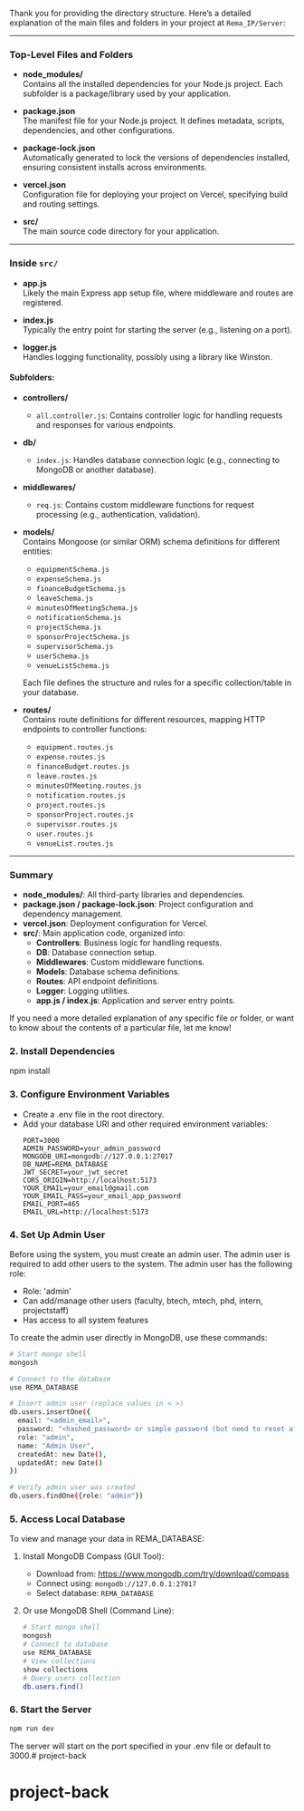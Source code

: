 Thank you for providing the directory structure. Here’s a detailed explanation of the main files and folders in your project at `Rema_IP/Server`:

---

### Top-Level Files and Folders

- **node_modules/**  
  Contains all the installed dependencies for your Node.js project. Each subfolder is a package/library used by your application.

- **package.json**  
  The manifest file for your Node.js project. It defines metadata, scripts, dependencies, and other configurations.

- **package-lock.json**  
  Automatically generated to lock the versions of dependencies installed, ensuring consistent installs across environments.

- **vercel.json**  
  Configuration file for deploying your project on Vercel, specifying build and routing settings.

- **src/**  
  The main source code directory for your application.

---

### Inside `src/`

- **app.js**  
  Likely the main Express app setup file, where middleware and routes are registered.

- **index.js**  
  Typically the entry point for starting the server (e.g., listening on a port).

- **logger.js**  
  Handles logging functionality, possibly using a library like Winston.

#### Subfolders:

- **controllers/**  
  - `all.controller.js`: Contains controller logic for handling requests and responses for various endpoints.

- **db/**  
  - `index.js`: Handles database connection logic (e.g., connecting to MongoDB or another database).

- **middlewares/**  
  - `req.js`: Contains custom middleware functions for request processing (e.g., authentication, validation).

- **models/**  
  Contains Mongoose (or similar ORM) schema definitions for different entities:
  - `equipmentSchema.js`
  - `expenseSchema.js`
  - `financeBudgetSchema.js`
  - `leaveSchema.js`
  - `minutesOfMeetingSchema.js`
  - `notificationSchema.js`
  - `projectSchema.js`
  - `sponsorProjectSchema.js`
  - `supervisorSchema.js`
  - `userSchema.js`
  - `venueListSchema.js`

  Each file defines the structure and rules for a specific collection/table in your database.

- **routes/**  
  Contains route definitions for different resources, mapping HTTP endpoints to controller functions:
  - `equipment.routes.js`
  - `expense.routes.js`
  - `financeBudget.routes.js`
  - `leave.routes.js`
  - `minutesOfMeeting.routes.js`
  - `notification.routes.js`
  - `project.routes.js`
  - `sponsorProject.routes.js`
  - `supervisor.routes.js`
  - `user.routes.js`
  - `venueList.routes.js`

---

### Summary

- **node_modules/**: All third-party libraries and dependencies.
- **package.json / package-lock.json**: Project configuration and dependency management.
- **vercel.json**: Deployment configuration for Vercel.
- **src/**: Main application code, organized into:
  - **Controllers**: Business logic for handling requests.
  - **DB**: Database connection setup.
  - **Middlewares**: Custom middleware functions.
  - **Models**: Database schema definitions.
  - **Routes**: API endpoint definitions.
  - **Logger**: Logging utilities.
  - **app.js / index.js**: Application and server entry points.

If you need a more detailed explanation of any specific file or folder, or want to know about the contents of a particular file, let me know!
### 2. Install Dependencies
npm install

### 3. Configure Environment Variables
- Create a .env file in the root directory.
- Add your database URI and other required environment variables:
  ```plaintext
  PORT=3000
  ADMIN_PASSWORD=your_admin_password
  MONGODB_URI=mongodb://127.0.0.1:27017
  DB_NAME=REMA_DATABASE
  JWT_SECRET=your_jwt_secret
  CORS_ORIGIN=http://localhost:5173
  YOUR_EMAIL=your_email@gmail.com
  YOUR_EMAIL_PASS=your_email_app_password
  EMAIL_PORT=465
  EMAIL_URL=http://localhost:5173
  ```

### 4. Set Up Admin User
Before using the system, you must create an admin user. The admin user is required to add other users to the system. The admin user has the following role:
- Role: 'admin'
- Can add/manage other users (faculty, btech, mtech, phd, intern, projectstaff)
- Has access to all system features

To create the admin user directly in MongoDB, use these commands:
```bash
# Start mongo shell
mongosh

# Connect to the database
use REMA_DATABASE

# Insert admin user (replace values in < >)
db.users.insertOne({
  email: "<admin_email>",
  password: "<hashed_password> or simple password (but need to reset after this otherwise you want be able to login)",  # Use bcrypt to hash the password
  role: "admin",
  name: "Admin User",
  createdAt: new Date(),
  updatedAt: new Date()
})

# Verify admin user was created
db.users.findOne({role: "admin"})
```

### 5. Access Local Database
To view and manage your data in REMA_DATABASE:

1. Install MongoDB Compass (GUI Tool):
   - Download from: https://www.mongodb.com/try/download/compass
   - Connect using: `mongodb://127.0.0.1:27017`
   - Select database: `REMA_DATABASE`

2. Or use MongoDB Shell (Command Line):
   ```bash
   # Start mongo shell
   mongosh
   # Connect to database
   use REMA_DATABASE
   # View collections
   show collections
   # Query users collection
   db.users.find()
   ```

### 6. Start the Server
```bash
npm run dev
```

The server will start on the port specified in your .env file or default to 3000.# project-back
# project-back
